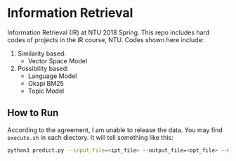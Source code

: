 # Information Retrieval
Information Retrieval (IR) at NTU 2018 Spring. This repo includes hard codes of projects in the IR course, NTU. Codes shown here include:
1. Similarity based: 
	* Vector Space Model
2. Possibility based: 
	* Language Model
	* Okapi BM25
	* Topic Model

## How to Run
According to the agreement, I am unable to release the data. You may find `execute.sh` in each diectory. It will tell something like this:
```bash
python3 predict.py --input_file=<ipt_file> --output_file=<opt_file> --model_dir=<model_dir> <param1> <param2>...
```


